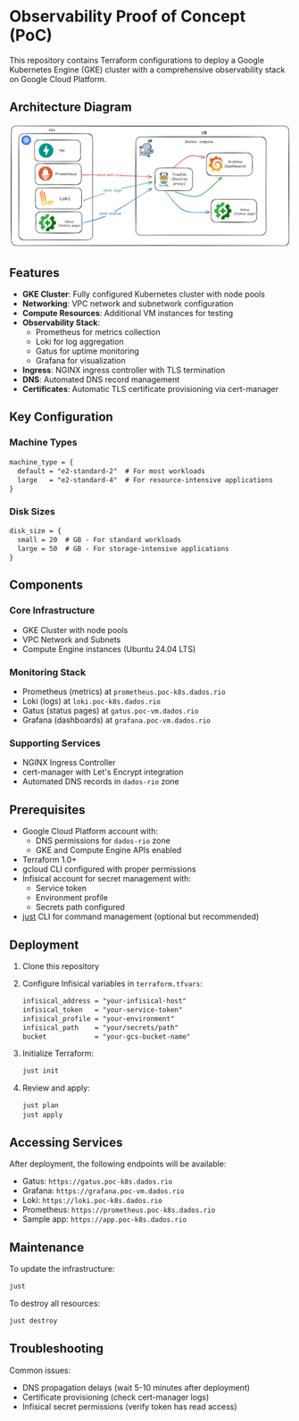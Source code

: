 # Observability Proof of Concept (PoC)

This repository contains Terraform configurations to deploy a Google Kubernetes Engine (GKE) cluster with a comprehensive observability stack on Google Cloud Platform.

## Architecture Diagram

![Diagram](./diagram.png)

## Features

- **GKE Cluster**: Fully configured Kubernetes cluster with node pools
- **Networking**: VPC network and subnetwork configuration
- **Compute Resources**: Additional VM instances for testing
- **Observability Stack**:
  - Prometheus for metrics collection
  - Loki for log aggregation
  - Gatus for uptime monitoring
  - Grafana for visualization
- **Ingress**: NGINX ingress controller with TLS termination
- **DNS**: Automated DNS record management
- **Certificates**: Automatic TLS certificate provisioning via cert-manager

## Key Configuration

### Machine Types

```hcl
machine_type = {
  default = "e2-standard-2"  # For most workloads
  large   = "e2-standard-4"  # For resource-intensive applications
}
```

### Disk Sizes

```hcl
disk_size = {
  small = 20  # GB - For standard workloads
  large = 50  # GB - For storage-intensive applications
}
```

## Components

### Core Infrastructure

- GKE Cluster with node pools
- VPC Network and Subnets
- Compute Engine instances (Ubuntu 24.04 LTS)

### Monitoring Stack

- Prometheus (metrics) at `prometheus.poc-k8s.dados.rio`
- Loki (logs) at `loki.poc-k8s.dados.rio`
- Gatus (status pages) at `gatus.poc-vm.dados.rio`
- Grafana (dashboards) at `grafana.poc-vm.dados.rio`

### Supporting Services

- NGINX Ingress Controller
- cert-manager with Let's Encrypt integration
- Automated DNS records in `dados-rio` zone

## Prerequisites

- Google Cloud Platform account with:
  - DNS permissions for `dados-rio` zone
  - GKE and Compute Engine APIs enabled
- Terraform 1.0+
- gcloud CLI configured with proper permissions
- Infisical account for secret management with:
  - Service token
  - Environment profile
  - Secrets path configured
- [just](https://github.com/casey/just) CLI for command management (optional but recommended)

## Deployment

1. Clone this repository
2. Configure Infisical variables in `terraform.tfvars`:

   ```hcl
   infisical_address = "your-infisical-host"
   infisical_token   = "your-service-token"
   infisical_profile = "your-environment"
   infisical_path    = "your/secrets/path"
   bucket            = "your-gcs-bucket-name"
   ```

3. Initialize Terraform:

   ```bash
   just init
   ```

4. Review and apply:

   ```bash
   just plan
   just apply
   ```

## Accessing Services

After deployment, the following endpoints will be available:

- Gatus: `https://gatus.poc-k8s.dados.rio`
- Grafana: `https://grafana.poc-vm.dados.rio`
- Loki: `https://loki.poc-k8s.dados.rio`
- Prometheus: `https://prometheus.poc-k8s.dados.rio`
- Sample app: `https://app.poc-k8s.dados.rio`

## Maintenance

To update the infrastructure:

```bash
just
```

To destroy all resources:

```bash
just destroy
```

## Troubleshooting

Common issues:

- DNS propagation delays (wait 5-10 minutes after deployment)
- Certificate provisioning (check cert-manager logs)
- Infisical secret permissions (verify token has read access)
